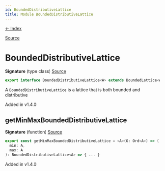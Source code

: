 ```yaml
---
id: BoundedDistributiveLattice
title: Module BoundedDistributiveLattice
---
```


[← Index](.)

[Source](https://github.com/gcanti/fp-ts/blob/master/src/BoundedDistributiveLattice.ts)

# BoundedDistributiveLattice

**Signature** (type class) [Source](https://github.com/gcanti/fp-ts/blob/master/src/BoundedDistributiveLattice.ts#L11-L11)

```ts
export interface BoundedDistributiveLattice<A> extends BoundedLattice<A>, DistributiveLattice<A> {}
```

A `BoundedDistributiveLattice` is a lattice that is both bounded and distributive

Added in v1.4.0

## getMinMaxBoundedDistributiveLattice

**Signature** (function) [Source](https://github.com/gcanti/fp-ts/blob/master/src/BoundedDistributiveLattice.ts#L16-L25)

```ts
export const getMinMaxBoundedDistributiveLattice = <A>(O: Ord<A>) => (
  min: A,
  max: A
): BoundedDistributiveLattice<A> => { ... }
```

Added in v1.4.0
